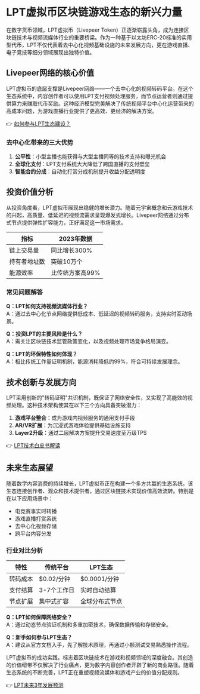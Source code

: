 # LPT虚拟币区块链游戏生态的新兴力量

在数字货币领域，LPT虚拟币（Livepeer Token）正逐渐崭露头角，成为连接区块链技术与视频流媒体行业的重要桥梁。作为一种基于以太坊ERC-20标准的实用型代币，LPT不仅代表着去中心化视频基础设施的未来发展方向，更在游戏直播、电子竞技等细分领域展现出独特价值。

## Livepeer网络的核心价值
LPT虚拟币的底层支撑是Livepeer网络——一个去中心化的视频转码平台。在这个生态系统中，内容创作者可以使用LPT支付视频处理服务，而节点运营者则通过提供算力来赚取代币奖励。这种经济模型完美解决了传统视频平台中心化运营带来的高成本问题，为游戏直播行业提供了更高效、更经济的解决方案。

👉 [如何参与LPT生态建设？](https://bit.ly/okx_welcome)

### 去中心化带来的三大优势
1. **公平性**：小型主播也能获得与大型主播同等的技术支持和曝光机会
2. **全球化支付**：LPT支付系统大大降低了跨国直播的支付壁垒
3. **智能合约分成**：自动化打赏分成机制提升收益分配透明度

## 投资价值分析
从投资角度看，LPT虚拟币展现出稳健的增长潜力。随着元宇宙概念和云游戏技术的兴起，高质量、低延迟的视频流需求呈现爆发式增长。Livepeer网络通过分布式节点提供弹性扩容能力，正好满足这一市场需求。

| 指标          | 2023年数据      |
|---------------|-----------------|
| 链上交易量    | 同比增长300%   |
| 持有者地址数  | 突破10万个      |
| 能源效率      | 比传统方案高99% |

### 常见问题解答
**Q：LPT如何支持视频流媒体行业？**  
A：通过去中心化节点网络提供低成本、低延迟的视频转码服务，支持实时互动场景。

**Q：投资LPT的主要风险是什么？**  
A：需关注区块链技术监管政策变化，以及视频处理市场竞争格局演变。

**Q：LPT的环保特性如何体现？**  
A：相比传统工作量证明机制，能源消耗降低约99%，符合可持续发展理念。

## 技术创新与发展方向
LPT采用创新的"转码证明"共识机制，既保证了网络安全性，又实现了高能效的视频处理。这种技术架构使其在以下三个方向具备突破潜力：

1. **游戏平台整合**：成为游戏内视频服务的通用支付手段
2. **AR/VR扩展**：为沉浸式游戏体验提供基础设施支持
3. **Layer2升级**：通过二层解决方案提升交易速度至万级TPS

👉 [LPT技术白皮书解读](https://bit.ly/okx_welcome)

## 未来生态展望
随着数字内容消费的持续增长，LPT虚拟币正在构建一个多方共赢的生态系统。该生态连接创作者、观众和技术提供者，通过区块链技术实现价值高效流转。特别是在以下应用场景中：

- 电竞赛事实时转播
- 游戏直播打赏系统
- 去中心化视频存储
- 跨平台内容分发

### 行业对比分析
| 特性          | 传统平台        | LPT生态          |
|---------------|-----------------|------------------|
| 转码成本      | $0.02/分钟      | $0.0001/分钟     |
| 支付结算      | 3-7个工作日     | 实时自动结算      |
| 节点扩展      | 集中式扩容      | 全球分布式节点    |

**Q：LPT如何保障网络安全？**  
A：通过动态节点验证机制和多重加密技术，确保数据传输和存储安全。

**Q：新手如何参与LPT生态？**  
A：建议从官方文档入手，先了解技术原理，再通过小额测试交易熟悉操作流程。

LPT虚拟币的成功实践，标志着区块链技术在游戏和视频领域的深度融合。其创造的价值纽带不仅解决了行业痛点，更为数字内容创作者开辟了新的商业路径。随着生态系统的不断完善，LPT正在重塑视频流媒体和游戏产业的价值分配规则。

👉 [LPT未来3年发展预测](https://bit.ly/okx_welcome)